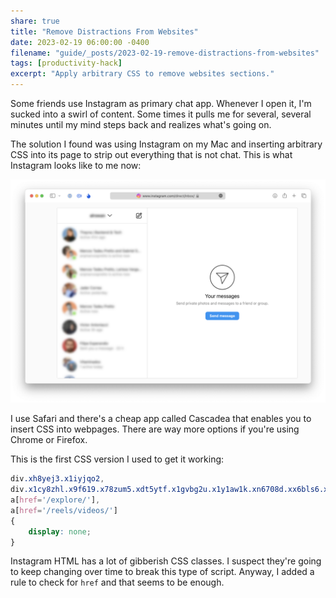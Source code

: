 ```yaml
---
share: true
title: "Remove Distractions From Websites"
date: 2023-02-19 06:00:00 -0400
filename: "guide/_posts/2023-02-19-remove-distractions-from-websites"
tags: [productivity-hack]
excerpt: "Apply arbitrary CSS to remove websites sections."
---
```


Some friends use Instagram as primary chat app. Whenever I open it, I'm sucked into a swirl of content. Some times it pulls me for several, several minutes until my mind steps back and realizes what's going on.

The solution I found was using Instagram on my Mac and inserting arbitrary CSS into its page to strip out everything that is not chat. This is what Instagram looks like to me now:

![Screenshot blur.png](/images/obsidian/Screenshot%20blur.png)

I use Safari and there's a cheap app called Cascadea that enables you to insert CSS into webpages. There are way more options if you're using Chrome or Firefox.

This is the first CSS version I used to get it working:

```css
div.xh8yej3.x1iyjqo2,
div.x1cy8zhl.x9f619.x78zum5.xdt5ytf.x1gvbg2u.x1y1aw1k.xn6708d.xx6bls6.x1ye3gou.xvbhtw8.x1xgvd2v.x1o5hw5a.xaeubzz,
a[href='/explore/'],
a[href='/reels/videos/']
{ 
	display: none; 
}
```

Instagram HTML has a lot of gibberish CSS classes. I suspect they're going to keep changing over time to break this type of script. Anyway, I added a rule to check for `href` and that seems to be enough.